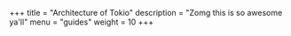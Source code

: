 +++
title = "Architecture of Tokio"
description = "Zomg this is so awesome ya'll"
menu = "guides"
weight = 10
+++
